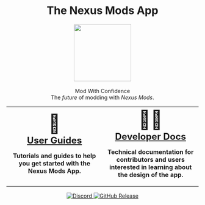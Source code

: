 <div align="center">
	<h1>The Nexus Mods App</h1>
	<img src="./Nexus/Images/Nexus-Icon.png" width="150" align="center" />
	<br/> <br/>
    Mod With Confidence
    <br/>
    The <i>future</i> of modding with <i>Nexus Mods</i>. 
</div>

<div align="center">
    <table style="width: 100%">
        <tbody>
            <tr>
                <th style="text-align: center; border: .05rem solid var(--md-typeset-table-color); width: 50%; vertical-align: middle">
                    <div style="font-size: 3em;">🛟</div>
                    <span style="font-size: 1.5em;">
                        <a href="./users/">User Guides</a>
                    </span>
                    <p>Tutorials and guides to help you get started with the Nexus Mods App.</p>
                </th>
                <th style="text-align: center; border: .05rem solid var(--md-typeset-table-color); width: 50%; vertical-align: middle">
                    <div style="font-size: 3em;">🧑‍💻</div>
                    <span style="font-size: 1.5em;">
                        <a href="./developers/">Developer Docs</a>
                    </span>
                    <p>Technical documentation for contributors and users interested in learning about the design of the app.</p>
                </th>
            </tr>
        </tbody>
    </table>
</div>

<div align="center">
    <a href="https://discord.gg/ReWTxb93jS" target="_blank">
        <img src="https://img.shields.io/discord/1134149061080002713?logo=discord&logoColor=white&color=7289da" alt="Discord">
    </a>
    <a href="https://github.com/Nexus-Mods/NexusMods.App/releases/latest">
        <img alt="GitHub Release" src="https://img.shields.io/github/v/release/nexus-mods/nexusmods.app?include_prereleases&sort=semver&display_name=release">
    </a> 
</div>
